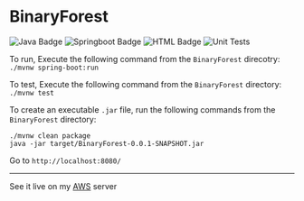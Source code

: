 # BinaryForest

![Java Badge](https://img.shields.io/badge/java-11-informational?style=plastic&logo=java&logoColor=yellow&color=yellow)
![Springboot Badge](https://img.shields.io/badge/SpringBoot-2.4.0-informational?style=plastic&logo=spring&logoColor=green&color=green)
![HTML Badge](https://img.shields.io/badge/HTML/CSS-JS-informational?style=plastic&logo=firefox&logoColor=blue&color=blue)
![Unit Tests](https://github.com/mattwhite180/BinaryForest/workflows/Unit%20Testing/badge.svg)

To run, Execute the following command from the `BinaryForest` direcotry: `./mvnw spring-boot:run`

To test, Execute the following command from the `BinaryForest` directory: `./mvnw test`

To create an executable `.jar` file, run the following commands from the `BinaryForest` directory:
```
./mvnw clean package
java -jar target/BinaryForest-0.0.1-SNAPSHOT.jar
```

Go to `http://localhost:8080/`

---

See it live on my [AWS](http://www.binaryforest-mattwhite.com/simpletree) server
